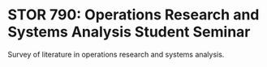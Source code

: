 # STOR 790: Operations Research and Systems Analysis Student Seminar

Survey of literature in operations research and systems analysis.